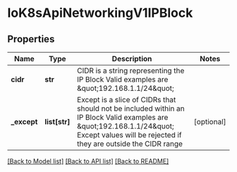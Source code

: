# IoK8sApiNetworkingV1IPBlock

## Properties
Name | Type | Description | Notes
------------ | ------------- | ------------- | -------------
**cidr** | **str** | CIDR is a string representing the IP Block Valid examples are \&quot;192.168.1.1/24\&quot; | 
**_except** | **list[str]** | Except is a slice of CIDRs that should not be included within an IP Block Valid examples are \&quot;192.168.1.1/24\&quot; Except values will be rejected if they are outside the CIDR range | [optional] 

[[Back to Model list]](../README.md#documentation-for-models) [[Back to API list]](../README.md#documentation-for-api-endpoints) [[Back to README]](../README.md)

